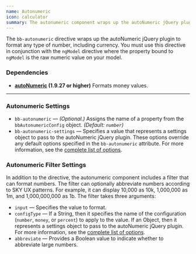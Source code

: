 ```yaml
---
name: Autonumeric
icon: calculator
summary: The autonumeric component wraps up the autoNumeric jQuery plugin to format any type of number.
---
```


The `bb-autonumeric` directive wraps up the autoNumeric jQuery plugin to format any type of number, including currency. You must use this directive in conjunction with the `ngModel` directive where the property bound to `ngModel` is the raw numeric value on your model.

 ### Dependencies ###
 - **[autoNumeric](http://www.decorplanit.com/plugin/) (1.9.27 or higher)** Formats money values.

---

### Autonumeric Settings ###
 - `bb-autonumeric` &mdash; *(Optional.)* Assigns the name of a property from the `bbAutonumericConfig` object. *(Default: `number`)*
 - `bb-autonumeric-settings` &mdash; Specifies a value that represents a settings object to pass to the autoNumeric jQuery plugin. These options override any default options specified in the `bb-autonumeric` attribute. For more information, see the [complete list of options](http://www.decorplanit.com/plugin/).

### Autonumeric Filter Settings ###
In addition to the directive, the autonumeric component includes a filter that can format numbers. The filter can optionally abbreviate numbers according to SKY UX patterns. For example, it can display 10,000 as 10k, 1,000,000 as 1m, and 1,000,000,000 as 1b. The filter takes three arguments:

 - `input` &mdash; Specifies the value to format.
 - `configType` &mdash; If a String, then it specifies the name of the configuration (`number`, `money`, or `percent`) to apply to the value. If an Object, then it represents a settings object to pass to the autoNumeric jQuery plugin. For more information, see the [complete list of options](http://www.decorplanit.com/plugin/).
 - `abbreviate` &mdash; Provides a Boolean value to indicate whether to abbreviate large numbers.
